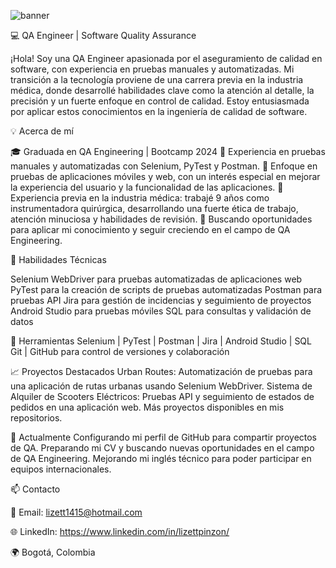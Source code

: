 ![banner](https://i.imgur.com/YHpq1Gr.jpeg) 

💻 QA Engineer | Software Quality Assurance

¡Hola! Soy una QA Engineer apasionada por el aseguramiento de calidad en software, con experiencia en pruebas manuales y automatizadas. Mi transición a la tecnología proviene de una carrera previa en la industria médica, donde desarrollé habilidades clave como la atención al detalle, la precisión y un fuerte enfoque en control de calidad. Estoy entusiasmada por aplicar estos conocimientos en la ingeniería de calidad de software.

💡 Acerca de mí

🎓 Graduada en QA Engineering | Bootcamp 2024 🧪 Experiencia en pruebas manuales y automatizadas con Selenium, PyTest y Postman. 📱 Enfoque en pruebas de aplicaciones móviles y web, con un interés especial en mejorar la experiencia del usuario y la funcionalidad de las aplicaciones. 🏥 Experiencia previa en la industria médica: trabajé 9 años como instrumentadora quirúrgica, desarrollando una fuerte ética de trabajo, atención minuciosa y habilidades de revisión. 🎯 Buscando oportunidades para aplicar mi conocimiento y seguir creciendo en el campo de QA Engineering.

🚀 Habilidades Técnicas

Selenium WebDriver para pruebas automatizadas de aplicaciones web PyTest para la creación de scripts de pruebas automatizadas Postman para pruebas API Jira para gestión de incidencias y seguimiento de proyectos Android Studio para pruebas móviles SQL para consultas y validación de datos

🔧 Herramientas Selenium | PyTest | Postman | Jira | Android Studio | SQL Git | GitHub para control de versiones y colaboración

📈 Proyectos Destacados Urban Routes: Automatización de pruebas para una aplicación de rutas urbanas usando Selenium WebDriver. Sistema de Alquiler de Scooters Eléctricos: Pruebas API y seguimiento de estados de pedidos en una aplicación web. Más proyectos disponibles en mis repositorios.

🌱 Actualmente Configurando mi perfil de GitHub para compartir proyectos de QA. Preparando mi CV y buscando nuevas oportunidades en el campo de QA Engineering. Mejorando mi inglés técnico para poder participar en equipos internacionales.

📫 Contacto

📧 Email: lizett1415@hotmail.com

🌐 LinkedIn: https://www.linkedin.com/in/lizettpinzon/

🌍 Bogotá, Colombia
